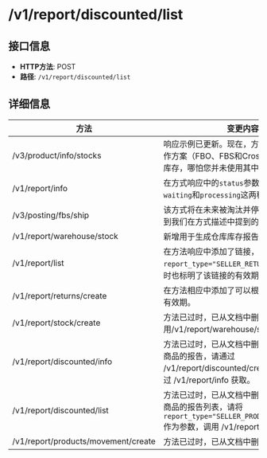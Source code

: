 # /v1/report/discounted/list

## 接口信息

- **HTTP方法**: POST
- **路径**: `/v1/report/discounted/list`

## 详细信息

方法 | 变更内容  
---|---  
/v3/product/info/stocks | 响应示例已更新。现在，方式将返回所有工作方案（FBO、FBS和Crossborder）的商品库存，哪怕您并未使用其中的某些方案。  
/v1/report/info | 在方式响应中的`status`参数，我们添加了`waiting`和`processing`这两种状态描述。  
/v3/posting/fbs/ship | 该方式将在未来被淘汰并停止使用。请切换到我们在方式描述中提到的新版本。  
/v1/report/warehouse/stock | 新增用于生成仓库库存报告的方法。  
/v1/report/list | 在方法响应中添加了链接，该链接用于获取`report_type="SELLER_RETURNS"`的报告，同时也标明了该链接的有效期。  
/v1/report/returns/create | 在方法相应中添加了可以根据ID获取报告的有效期。  
/v1/report/stock/create | 方法已过时，已从文档中删除。请使用/v1/report/warehouse/stock。  
/v1/report/discounted/info | 方法已过时，已从文档中删除。要获取打折商品的报告，请通过 /v1/report/discounted/create 生成，并通过 /v1/report/info 获取。  
/v1/report/discounted/list | 方法已过时，已从文档中删除。要获取打折商品的报告列表，请将 `report_type="SELLER_PRODUCT_DISCOUNTED"` 作为参数，调用 /v1/report/info 方法。  
/v1/report/products/movement/create | 方法已过时，已从文档中删除。
